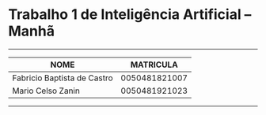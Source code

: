 # Trabalho 1 de Inteligência Artificial – Manhã
---
| NOME                               | MATRICULA     |
| ---------------------------------- | ------------- |
| Fabricio Baptista de Castro        | 0050481821007 |
| Mario Celso Zanin                  | 0050481921023 |
---